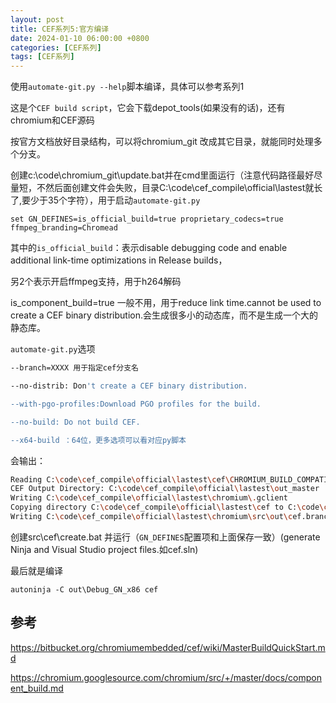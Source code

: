 ```yaml
---
layout: post
title: CEF系列5:官方编译
date: 2024-01-10 06:00:00 +0800
categories: [CEF系列]
tags: [CEF系列]
---
```

使用`automate-git.py --help`脚本编译，具体可以参考系列1

这是个`CEF build script`，它会下载depot_tools(如果没有的话)，还有chromium和CEF源码

按官方文档放好目录结构，可以将chromium_git 改成其它目录，就能同时处理多个分支。

创建c:\code\chromium_git\update.bat并在cmd里面运行（注意代码路径最好尽量短，不然后面创建文件会失败，目录C:\code\cef_compile\official\lastest就长了,要少于35个字符），用于启动`automate-git.py`

`set GN_DEFINES=is_official_build=true proprietary_codecs=true ffmpeg_branding=Chromead`

其中的`is_official_build`：表示disable debugging code and enable additional link-time optimizations in Release builds，

另2个表示开启ffmpeg支持，用于h264解码

is_component_build=true 一般不用，用于reduce link time.cannot be used to create a CEF binary distribution.会生成很多小的动态库，而不是生成一个大的静态库。

`automate-git.py`选项

```bash
--branch=XXXX 用于指定cef分支名

--no-distrib: Don't create a CEF binary distribution.

--with-pgo-profiles:Download PGO profiles for the build.

--no-build: Do not build CEF.

--x64-build ：64位，更多选项可以看对应py脚本
```

会输出：

```bash
Reading C:\code\cef_compile\official\lastest\cef\CHROMIUM_BUILD_COMPATIBILITY.txt
CEF Output Directory: C:\code\cef_compile\official\lastest\out_master
Writing C:\code\cef_compile\official\lastest\chromium\.gclient
Copying directory C:\code\cef_compile\official\lastest\cef to C:\code\cef_compile\official\lastest\chromium\src\cef
Writing C:\code\cef_compile\official\lastest\chromium\src\out\cef.branch
```

创建src\cef\create.bat 并运行（`GN_DEFINES`配置项和上面保存一致）(generate Ninja and Visual Studio project files.如cef.sln)

最后就是编译

`autoninja -C out\Debug_GN_x86 cef`

## 参考
<https://bitbucket.org/chromiumembedded/cef/wiki/MasterBuildQuickStart.md>

<https://chromium.googlesource.com/chromium/src/+/master/docs/component_build.md>